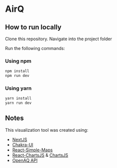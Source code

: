 # AirQ

## How to run locally

Clone this repository.
Navigate into the project folder

Run the following commands:

### Using npm
```bash
npm install 
npm run dev
```

### Using yarn
```bash
yarn install 
yarn run dev
```

## Notes

This visualization tool was created using:

* [NextJS]('https://nextjs.org/')
* [Chakra-UI]('https://chakra-ui.com/')
* [React-Simple-Maps]('https://www.react-simple-maps.io/')
* [React-ChartsJS]('https://react-chartjs-2.js.org/') & [ChartsJS]('https://www.chartjs.org/')
* [OpenAQ API]('https://docs.openaq.org')
